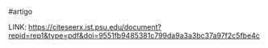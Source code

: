 #artigo

LINK: https://citeseerx.ist.psu.edu/document?repid=rep1&type=pdf&doi=9551fb9485381c799da9a3a3bc37a97f2c5fbe4c 